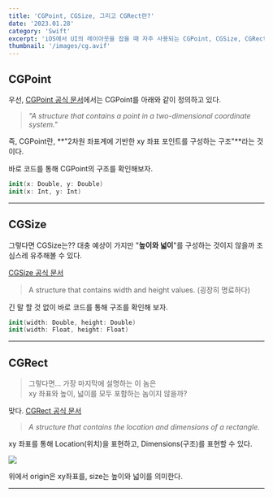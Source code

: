 ```yaml
---
title: 'CGPoint, CGSize, 그리고 CGRect란?'
date: '2023.01.28'
category: 'Swift'
excerpt: 'iOS에서 UI의 레이아웃을 잡을 때 자주 사용되는 CGPoint, CGSize, CGRect가 뭘까...??'
thumbnail: '/images/cg.avif'
---
```


## CGPoint

우선, [CGPoint 공식 문서](https://developer.apple.com/documentation/corefoundation/cgpoint/)에서는 CGPoint를 아래와 같이 정의하고 있다.

> _"A structure that contains a point in a two-dimensional coordinate system."_

즉, CGPoint란, **"2차원 좌표계에 기반한 xy 좌표 포인트를 구성하는 구조"**라는 것이다.

바로 코드를 통해 CGPoint의 구조를 확인해보자.

```swift
init(x: Double, y: Double)
init(x: Int, y: Int)
```

---

## CGSize

그렇다면 CGSize는??
대충 예상이 가지만 "**높이와 넓이**"를 구성하는 것이지 않을까 조심스레 유추해볼 수 있다.

[CGSize 공식 문서](https://developer.apple.com/documentation/corefoundation/cgsize/)

> A structure that contains width and height values. (굉장히 명료하다)

긴 말 할 것 없이 바로 코드를 통해 구조를 확인해 보자.

```swift
init(width: Double, height: Double)
init(width: Float, height: Float)
```

---

## CGRect

> 그렇다면... 가장 마지막에 설명하는 이 놈은  
> xy 좌표와 높이, 넓이를 모두 포함하는 놈이지 않을까?

맞다. [CGRect 공식 문서](https://developer.apple.com/documentation/corefoundation/cgrect)

> _A structure that contains the location and dimensions of a rectangle._

xy 좌표를 통해 Location(위치)을 표현하고, Dimensions(구조)를 표현할 수 있다.

![](https://user-images.githubusercontent.com/67448481/215250262-27002d43-eca8-430a-9b03-db8064cc4e5b.png)

위에서 origin은 xy좌표를, size는 높이와 넓이를 의미한다.

---
